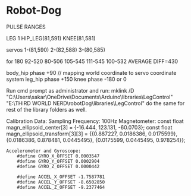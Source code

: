# Robot-Dog

PULSE RANGES

LEG 1
HIP_LEG(81,591)
KNEE(81,581)

servos
1-(81,590)
2-(82,588)
3-(80,585)

for 180
92-520
80-506
105-545
111-545
100-532
AVERAGE DIFF=430


body_hip phase +90 // mapping world coordinate to servo coordinate system 
leg_hip phase +150
knee phase -180 or 0


Run cmd prompt as administrator and run:
mklink /D "C:\Users\sakar\OneDrive\Documents\Arduino\libraries\LegControl" "E:\THIRD WORLD NERD\robotDog\libraries\LegControl"
do the same for rest of the library folders as well.


Calibration Data:
    Sampling Frequency: 100Hz
    Magnetometer:
        const float magn_ellipsoid_center[3] = {-16.444, 123.131, -60.0703};
        const float magn_ellipsoid_transform[3][3] = {{0.887227, 0.0186386, 0.0175599}, {0.0186386, 0.878481, 0.0445495}, {0.0175599, 0.0445495, 0.978254}};

    Accelerometer and Gyroscope:
        #define GYRO_X_OFFSET 0.0003547
        #define GYRO_Y_OFFSET 0.0002904
        #define GYRO_Z_OFFSET 0.0000442

        #define ACCEL_X_OFFSET -1.7587781
        #define ACCEL_Y_OFFSET -8.6502850
        #define ACCEL_Z_OFFSET -9.2377464

